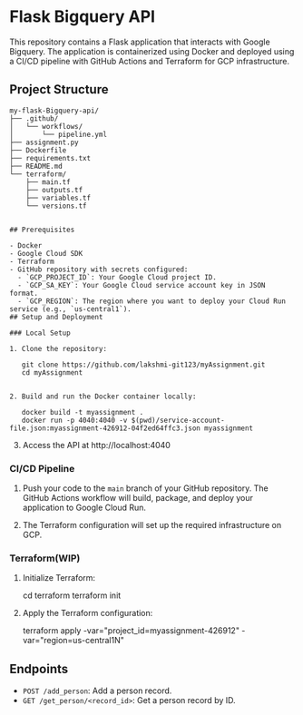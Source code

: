 
# Flask Bigquery API

This repository contains a Flask application that interacts with Google Bigquery. The application is containerized using Docker and deployed using a CI/CD pipeline with GitHub Actions and Terraform for GCP infrastructure.

## Project Structure

```
my-flask-Bigquery-api/
├── .github/
│   └── workflows/
│       └── pipeline.yml
├── assignment.py
├── Dockerfile
├── requirements.txt
├── README.md
└── terraform/
    ├── main.tf
    ├── outputs.tf
    ├── variables.tf
    └── versions.tf


## Prerequisites

- Docker
- Google Cloud SDK
- Terraform
- GitHub repository with secrets configured:
  - `GCP_PROJECT_ID`: Your Google Cloud project ID.
  - `GCP_SA_KEY`: Your Google Cloud service account key in JSON format.
  - `GCP_REGION`: The region where you want to deploy your Cloud Run service (e.g., `us-central1`).
## Setup and Deployment

### Local Setup

1. Clone the repository:

   git clone https://github.com/lakshmi-git123/myAssignment.git
   cd myAssignment


2. Build and run the Docker container locally:

   docker build -t myassignment .
   docker run -p 4040:4040 -v $(pwd)/service-account-file.json:myassignment-426912-04f2ed64ffc3.json myassignment
   ```

3. Access the API at http://localhost:4040

### CI/CD Pipeline

1. Push your code to the `main` branch of your GitHub repository. The GitHub Actions workflow will build, package, and deploy your application to Google Cloud Run.

2. The Terraform configuration will set up the required infrastructure on GCP.

### Terraform(WIP)

1. Initialize Terraform:

   cd terraform
   terraform init

2. Apply the Terraform configuration:

   terraform apply -var="project_id=myassignment-426912" -var="region=us-central1N"

## Endpoints

- `POST /add_person`: Add a person record.
- `GET /get_person/<record_id>`: Get a person record by ID.



